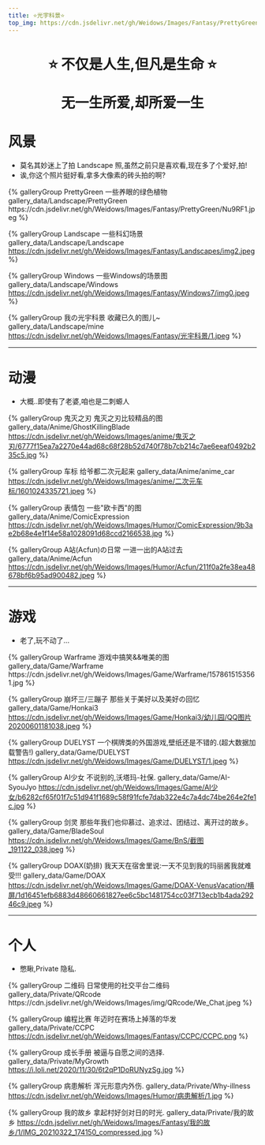 ```yaml
---
title: ⭐光宇科景⭐
top_img: https://cdn.jsdelivr.net/gh/Weidows/Images/Fantasy/PrettyGreen/NuP226.jpeg
---
```


<!--
 * @Author: Weidows
 * @Date: 2020-08-27 11:23:35
 * @LastEditors: Weidows
 * @LastEditTime: 2021-04-02 09:47:01
 * @FilePath: \Weidowsd:\Game\Github\Blog-private\source\gallery_data\index.md
-->

<h1 align="center">

⭐️ 不仅是人生,但凡是生命 ⭐️

无一生所爱,却所爱一生

</h1>

# 风景

- 莫名其妙迷上了拍 Landscape 照,虽然之前只是喜欢看,现在多了个爱好,拍!
- 诶,你这个照片挺好看,拿多大像素的砖头拍的啊?

<div class="gallery-group-main">
{% galleryGroup PrettyGreen 一些养眼的绿色植物 gallery_data/Landscape/PrettyGreen https://cdn.jsdelivr.net/gh/Weidows/Images/Fantasy/PrettyGreen/Nu9RF1.jpeg %}

{% galleryGroup Landscape 一些科幻场景 gallery_data/Landscape/Landscape https://cdn.jsdelivr.net/gh/Weidows/Images/Fantasy/Landscapes/img2.jpeg %}

{% galleryGroup Windows 一些Windows的场景图 gallery_data/Landscape/Windows https://cdn.jsdelivr.net/gh/Weidows/Images/Fantasy/Windows7/img0.jpeg %}

{% galleryGroup 我の光宇科景 收藏已久的图儿~ gallery_data/Landscape/mine https://cdn.jsdelivr.net/gh/Weidows/Images/Fantasy/光宇科景/1.jpeg %}

</div>

---

# 动漫

- 大概..即使有了老婆,咱也是二刺螈人

<div class="gallery-group-main">

{% galleryGroup 鬼灭之刃 鬼灭之刃比较精品的图 gallery_data/Anime/GhostKillingBlade https://cdn.jsdelivr.net/gh/Weidows/Images/anime/鬼灭之刃/6777f15ea7a2270e44ad68c68f28b52d740f78b7cb214c7ae6eeaf0492b235c5.jpg %}

{% galleryGroup 车标 给爷都二次元起来 gallery_data/Anime/anime_car https://cdn.jsdelivr.net/gh/Weidows/Images/anime/二次元车标/1601024335721.jpeg %}

{% galleryGroup 表情包 一些"欧卡西"的图 gallery_data/Anime/ComicExpression https://cdn.jsdelivr.net/gh/Weidows/Images/Humor/ComicExpression/9b3ae2b68e4e1f14e58a1028091d68ccd2166538.jpg %}

{% galleryGroup A站(Acfun)の日常 一进一出的A站过去 gallery_data/Anime/Acfun https://cdn.jsdelivr.net/gh/Weidows/Images/Humor/Acfun/211f0a2fe38ea48678bf6b95ad900482.jpeg %}

</div>

---

# 游戏

- 老了,玩不动了...

<div class="gallery-group-main">
{% galleryGroup Warframe 游戏中搞笑&&唯美的图 gallery_data/Game/Warframe https://cdn.jsdelivr.net/gh/Weidows/Images/Game/Warframe/1578615153561.jpg %}

{% galleryGroup 崩坏三/三蹦子 那些关于美好以及美好の回忆 gallery_data/Game/Honkai3 https://cdn.jsdelivr.net/gh/Weidows/Images/Game/Honkai3/幼儿园/QQ图片20200601181038.jpeg %}

{% galleryGroup DUELYST 一个棋牌类的外国游戏,壁纸还是不错的.(超大数据加载警告!) gallery_data/Game/DUELYST https://cdn.jsdelivr.net/gh/Weidows/Images/Game/DUELYST/1.jpeg %}

{% galleryGroup AI少女 不说别的,沃塔玛-社保. gallery_data/Game/AI-SyouJyo https://cdn.jsdelivr.net/gh/Weidows/Images/Game/AI少女/b6282cf65f01f7c51d941f1689c58f91fcfe7dab322e4c7a4dc74be264e2fe1c.jpg %}

{% galleryGroup 剑灵 那些年我们也仰慕过、追求过、团结过、离开过的故乡。 gallery_data/Game/BladeSoul https://cdn.jsdelivr.net/gh/Weidows/Images/Game/BnS/截图_191122_038.jpeg %}

{% galleryGroup DOAX(奶排) 我天天在宿舍里说:一天不见到我的玛丽酱我就难受!!! gallery_data/Game/DOAX https://cdn.jsdelivr.net/gh/Weidows/Images/Game/DOAX-VenusVacation/横屏/1d16451efb6883d48660661827ee6c5bc1481754cc03f713ecb1b4ada29246c9.jpeg %}

</div>

---

# 个人

- 憋瞅,Private 隐私.

<div class="gallery-group-main">
{% galleryGroup 二维码 日常使用的社交平台二维码 gallery_data/Private/QRcode https://cdn.jsdelivr.net/gh/Weidows/Images/img/QRcode/We_Chat.jpeg %}

{% galleryGroup 编程比赛 年迈时在赛场上掉落的华发 gallery_data/Private/CCPC https://cdn.jsdelivr.net/gh/Weidows/Images/Fantasy/CCPC/CCPC.png %}

{% galleryGroup 成长手册 被逼与自愿之间的选择. gallery_data/Private/MyGrowth https://i.loli.net/2020/11/30/6t2qP1DoRUNyzSg.jpg %}

{% galleryGroup 病患解析 浑元形意内外伤. gallery_data/Private/Why-illness https://cdn.jsdelivr.net/gh/Weidows/Images/Humor/病患解析/1.jpg %}

{% galleryGroup 我的故乡 拿起村好剑对日的时光. gallery_data/Private/我的故乡 https://cdn.jsdelivr.net/gh/Weidows/Images/Fantasy/我的故乡/1/IMG_20210322_174150_compressed.jpg %}
</div>
